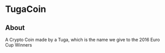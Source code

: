 # TugaCoin

## About
 A Crypto Coin made by a Tuga, which is the name we give to the 2016 Euro Cup Winners
